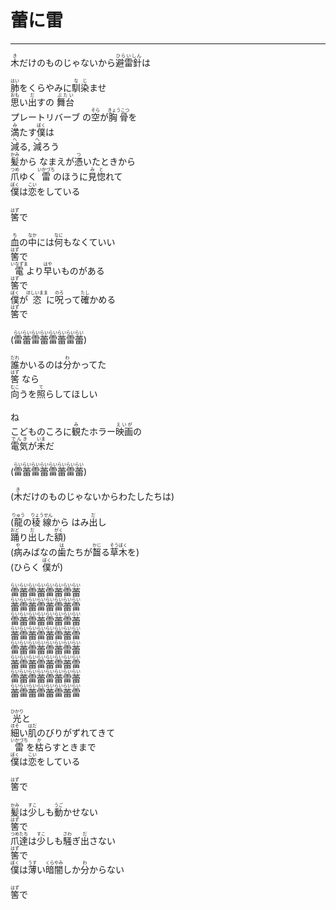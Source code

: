 # 蕾に雷
---
<lyric>
<ruby>木<rt>き</rt></ruby>だけのものじゃないから<ruby>避雷針<rt>ひらいしん</rt></ruby>は<br/>
<br/>
<ruby>肺<rt>はい</rt></ruby>をくらやみに<ruby>馴染<rt>なじ</rt></ruby>ませ<br/>
<ruby>思<rt>おも</rt></ruby>い<ruby>出<rt>だ</rt></ruby>すの <ruby>舞台<rt>ぶたい</rt></ruby><br/>
プレートリバーブ の<ruby>空<rt>そら</rt></ruby>が<ruby>胸骨<rt>きょうこつ</rt></ruby>を<br/>
<ruby>満<rt>み</rt></ruby>たす<ruby>僕<rt>ぼく</rt></ruby>は<br/>
<ruby>減<rt>へ</rt></ruby>る, <ruby>減<rt>へ</rt></ruby>ろう<br/>
<ruby>髪<rt>かみ</rt></ruby>から なまえが<ruby>憑<rt>つ</rt></ruby>いたときから<br/>
<ruby>爪<rt>つめ</rt></ruby>ゆく <ruby>雷<rt>いかづち</rt></ruby>のほうに<ruby>見惚<rt>みと</rt></ruby>れて<br/>
<ruby>僕<rt>ぼく</rt></ruby>は<ruby>恋<rt>こい</rt></ruby>をしている<br/>
<br/>
<ruby>筈<rt>はず</rt></ruby>で<br/>
<br/>
<ruby>血<rt>ち</rt></ruby>の<ruby>中<rt>なか</rt></ruby>には<ruby>何<rt>なに</rt></ruby>もなくていい<br/>
<ruby>筈<rt>はず</rt></ruby>で<br/>
<ruby>電<rt>いなずま</rt></ruby>より<ruby>早<rt>はや</rt></ruby>いものがある<br/>
<ruby>筈<rt>はず</rt></ruby>で<br/>
<ruby>僕<rt>ぼく</rt></ruby>が<ruby>恣<rt>ほしいまま</rt></ruby>に<ruby>呪<rt>のろ</rt></ruby>って<ruby>確<rt>たし</rt></ruby>かめる<br/>
<ruby>筈<rt>はず</rt></ruby>で<br/>
<br/>
(<ruby>雷<rt>らい</rt></ruby><ruby>蕾<rt>らい</rt></ruby><ruby>雷<rt>らい</rt></ruby><ruby>蕾<rt>らい</rt></ruby><ruby>雷<rt>らい</rt></ruby><ruby>蕾<rt>らい</rt></ruby><ruby>雷<rt>らい</rt></ruby><ruby>蕾<rt>らい</rt></ruby>)<br/>
<br/>
<ruby>誰<rt>だれ</rt></ruby>かいるのは<ruby>分<rt>わ</rt></ruby>かってた<br/>
<ruby>筈<rt>はず</rt></ruby> なら<br/>
<ruby>向<rt>むこ</rt></ruby>うを<ruby>照<rt>て</rt></ruby>らしてほしい<br/>
<br/>
ね<br/>
こどものころに<ruby>観<rt>み</rt></ruby>たホラー<ruby>映画<rt>えいが</rt></ruby>の<br/>
<ruby>電気<rt>でんき</rt></ruby>が<ruby>未<rt>いま</rt></ruby>だ<br/>
<br/>
(<ruby>雷<rt>らい</rt></ruby><ruby>蕾<rt>らい</rt></ruby><ruby>雷<rt>らい</rt></ruby><ruby>蕾<rt>らい</rt></ruby><ruby>雷<rt>らい</rt></ruby><ruby>蕾<rt>らい</rt></ruby><ruby>雷<rt>らい</rt></ruby><ruby>蕾<rt>らい</rt></ruby>)<br/>
<br/>
(<ruby>木<rt>き</rt></ruby>だけのものじゃないからわたしたちは)<br/>
<br/>
(<ruby>龍<rt>りゅう</rt></ruby>の<ruby>稜線<rt>りょうせん</rt></ruby>から はみ<ruby>出<rt>だ</rt></ruby>し<br/>
<ruby>踊<rt>おど</rt></ruby>り<ruby>出<rt>だ</rt></ruby>した<ruby>額<rt>がく</rt></ruby>)<br/>
(<ruby>病<rt>や</rt></ruby>みばなの<ruby>歯<rt>は</rt></ruby>たちが<ruby>齧<rt>かじ</rt></ruby>る<ruby>草木<rt>そうぼく</rt></ruby>を)<br/>
(ひらく <ruby>僕<rt>ぼく</rt></ruby>が)<br/>
<br/>
<ruby>雷<rt>らい</rt></ruby><ruby>蕾<rt>らい</rt></ruby><ruby>雷<rt>らい</rt></ruby><ruby>蕾<rt>らい</rt></ruby><ruby>雷<rt>らい</rt></ruby><ruby>蕾<rt>らい</rt></ruby><ruby>雷<rt>らい</rt></ruby><ruby>蕾<rt>らい</rt></ruby><br/>
<ruby>蕾<rt>らい</rt></ruby><ruby>雷<rt>らい</rt></ruby><ruby>蕾<rt>らい</rt></ruby><ruby>雷<rt>らい</rt></ruby><ruby>蕾<rt>らい</rt></ruby><ruby>雷<rt>らい</rt></ruby><ruby>蕾<rt>らい</rt></ruby><ruby>雷<rt>らい</rt></ruby><br/>
<ruby>雷<rt>らい</rt></ruby><ruby>蕾<rt>らい</rt></ruby><ruby>雷<rt>らい</rt></ruby><ruby>蕾<rt>らい</rt></ruby><ruby>雷<rt>らい</rt></ruby><ruby>蕾<rt>らい</rt></ruby><ruby>雷<rt>らい</rt></ruby><ruby>蕾<rt>らい</rt></ruby><br/>
<ruby>蕾<rt>らい</rt></ruby><ruby>雷<rt>らい</rt></ruby><ruby>蕾<rt>らい</rt></ruby><ruby>雷<rt>らい</rt></ruby><ruby>蕾<rt>らい</rt></ruby><ruby>雷<rt>らい</rt></ruby><ruby>蕾<rt>らい</rt></ruby><ruby>雷<rt>らい</rt></ruby><br/>
<ruby>雷<rt>らい</rt></ruby><ruby>蕾<rt>らい</rt></ruby><ruby>雷<rt>らい</rt></ruby><ruby>蕾<rt>らい</rt></ruby><ruby>雷<rt>らい</rt></ruby><ruby>蕾<rt>らい</rt></ruby><ruby>雷<rt>らい</rt></ruby><ruby>蕾<rt>らい</rt></ruby><br/>
<ruby>蕾<rt>らい</rt></ruby><ruby>雷<rt>らい</rt></ruby><ruby>蕾<rt>らい</rt></ruby><ruby>雷<rt>らい</rt></ruby><ruby>蕾<rt>らい</rt></ruby><ruby>雷<rt>らい</rt></ruby><ruby>蕾<rt>らい</rt></ruby><ruby>雷<rt>らい</rt></ruby><br/>
<ruby>雷<rt>らい</rt></ruby><ruby>蕾<rt>らい</rt></ruby><ruby>雷<rt>らい</rt></ruby><ruby>蕾<rt>らい</rt></ruby><ruby>雷<rt>らい</rt></ruby><ruby>蕾<rt>らい</rt></ruby><ruby>雷<rt>らい</rt></ruby><ruby>蕾<rt>らい</rt></ruby><br/>
<ruby>蕾<rt>らい</rt></ruby><ruby>雷<rt>らい</rt></ruby><ruby>蕾<rt>らい</rt></ruby><ruby>雷<rt>らい</rt></ruby><ruby>蕾<rt>らい</rt></ruby><ruby>雷<rt>らい</rt></ruby><ruby>蕾<rt>らい</rt></ruby><ruby>雷<rt>らい</rt></ruby><br/>
<br/>
<ruby>光<rt>ひかり</rt></ruby>と<br/>
<ruby>細<rt>ほそ</rt></ruby>い<ruby>肌<rt>はだ</rt></ruby>のびりがずれてきて<br/>
<ruby>雷<rt>いかづち</rt></ruby>を<ruby>枯<rt>か</rt></ruby>らすときまで<br/>
<ruby>僕<rt>ぼく</rt></ruby>は<ruby>恋<rt>こい</rt></ruby>をしている<br/>
<br/>
<ruby>筈<rt>はず</rt></ruby>で<br/>
<br/>
<ruby>髪<rt>かみ</rt></ruby>は<ruby>少<rt>すこ</rt></ruby>しも<ruby>動<rt>うご</rt></ruby>かせない<br/>
<ruby>筈<rt>はず</rt></ruby>で<br/>
<ruby>爪<rt>つめ</rt></ruby><ruby>達<rt>たち</rt></ruby>は<ruby>少<rt>すこ</rt></ruby>しも<ruby>騒<rt>さわ</rt></ruby>ぎ<ruby>出<rt>だ</rt></ruby>さない<br/>
<ruby>筈<rt>はず</rt></ruby>で<br/>
<ruby>僕<rt>ぼく</rt></ruby>は<ruby>薄<rt>うす</rt></ruby>い<ruby>暗闇<rt>くらやみ</rt></ruby>しか<ruby>分<rt>わ</rt></ruby>からない<br/>
<br/>
<ruby>筈<rt>はず</rt></ruby>で<br/>
</lyric>
